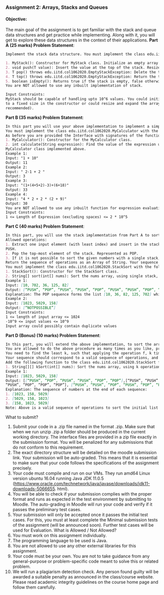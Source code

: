 ### Assignment 2: Arrays, Stacks and Queues

#### Objective:
The main goal of the assignment is to get familiar with the stack and queue data structures and
get practice while implementing. Along with it, you will get to explore these data structures in the
context of their applications.
**Part A (25 marks) Problem Statement**:
```markdown
Implement the stack data structure. You must implement the class edu.iitd.col1062020.MyStack<T> with the following methods. It must be a generic class (i.e. you can specify the data type while creating the object). You are being provided the Interface with signatures of the functions and you need to complete the code to implement the desired functionality.

1. MyStack(): Constructor for MyStack class. Initialize an empty array of type T.
2. void push(T value): Insert the value at the top of the stack. Resize if the internal array is full.
3. T pop() throws edu.iitd.col1062020.EmptyStackException: Delete the top element of the stack, and return it. If the stack is empty, you must throw the specified exception.
4. T top() throws edu.iitd.col1062020.EmptyStackException: Return the top element of the stack. If the stack is empty, you must throw the specified exception.
5. boolean isEmpty(): Returns true if the stack is empty, false otherwise.
You are NOT allowed to use any inbuilt implementation of stack.

Input Constraints:
MyStack should be capable of handling upto 10^6 values. You could initialize the internal array
to a fixed size in the constructor or could resize and expand the array when it is full (latter is
recommended).
```

**Part B (35 marks) Problem Statement**:
```markdown
In this part you will use your above implementation to implement a simple calculator. You will be given a String representing a valid arithmetic expression, and you will have to evaluate the expression and find the result. The expression String may contain open ( and closing parentheses ), the plus +, minus - or multiplication * sign, non-negative integers and empty spaces. You may assume that the given expression is always valid.
You must implement the class edu.iitd.col1062020.MyCalculator with the following methods.
As before you are provided the Interface with signatures of the functions and you need to complete the code.
1. MyCalculator(): Constructor for the MyCalculator class.
2. int calculate(String expression): Find the value of the expression using the
MyCalculator class implemented above.
Example 1:
Input: "1 + 10"
Output: 11
Example 2:
Input: " 2-1 + 2 "
Output: 3
Example 3:
Input: "(1+(4+5+2)-3)+(6+18)"
Output: 33
Example 4:
Input: "4 * 2 + 2 * (2 + 9)"
Output: 30
You are NOT allowed to use any inbuilt function for expression evaluation.
Input Constraints:
1 <= Length of Expression (excluding spaces) <= 2 * 10^5
```

**Part C (40 marks) Problem Statement**:
```markdown
In this part, you will use the stack implementation from Part A to sort a given array. You are given an array of integers and you have to sort it using a single stack A. You are allowed to only push elements from the given array of integers (treating it as a queue), and your sequence of pops should form a sorted sequence of the given array. You have to return the sequence of operations (described below) in order to sort the elements.
Allowed operations:
1. Extract one input element (with least index) and insert in the stack. Represented as
PUSH.
2. Pop the top-most element of the stack. Represented as POP.
3. If it is not possible to sort the given numbers with a single stack, then NOTPOSSIBLE.
Return the sequence of operations as an Array of String. Your sequence should correspond to a valid sequence of operations, and the pop sequence should form a sorted array of given numbers (in ascending order). Your number of PUSH and POP should be exactly equal to the length of the given array of numbers.
You must implement the class edu.iitd.col1062020.StackSort with the following methods. As before you are provided the Interface with signatures of the functions and you need to complete the code.
1. StackSort(): Constructor for the StackSort class.
2. String[] sort(int[] nums): Sort the nums array, using single stack, and return the sequence of operations.
Example 1:
Input: [10, 702, 36, 125, 82]
Output: [“PUSH”, “POP”, “PUSH”, “PUSH”, “POP”, “PUSH”, “PUSH”, “POP”, “POP”, “POP”]
Explanation: The POP sequence forms the list [10, 36, 82, 125, 702] which is sorted.
Example 2:
Input: [1023, 5029, 158]
Output: [“NOTPOSSIBLE”]
Input Constraints:
1 <= length of input array <= 1024
-10^9 <= input values <= 10^9
Input array could possibly contain duplicate values
```

**Part D (Bonus) (10 marks) Problem Statement**:
```markdown
In this part, you will extend the above implementation, to sort the array by repeatedly using the stack. Let us denote the operation applied in Part C by f, then on applying f to the input array of numbers, you get another array of numbers, on which you can reapply this f.
You are allowed to do the above procedure as many times as you like, provided it results in a sorted array at the end.
You need to find the least k, such that applying the operation f, k times leads to the sorted array. Return the sequence of operations as an Array of Array of String, with the outer Array of length k, the least number of operations in which you can sort the input array of given numbers.
Your sequence should correspond to a valid sequence of operations, and the sequence should form a sorted array of given numbers (in ascending order) at the end of the last operation.
Add the following function to the class edu.iitd.col1062020.StackSort for this purpose:
1. String[][] kSort(int[] nums): Sort the nums array, using k operations, and return the sequence of operations.
Example 1:
Input: [1023, 5029, 158]
Output: [[“PUSH”, “POP”, “PUSH”, “PUSH”, “POP”, “POP”],[“PUSH”, “PUSH”,
“PUSH”, “POP”, “POP”, “POP”], [“PUSH”, “PUSH”, “POP”, “PUSH”, “POP”, “POP”]]
Explanation: The sequence of numbers at the end of each sequence:
1. [1023, 158, 5029]
2. [5029, 158, 1023]
3. [158, 1023, 5029]
Note: Above is a valid sequence of operations to sort the initial list of numbers. However, it could be done with k < 3. Hence the given output will NOT be treated as a PASS, and you will have to do it with k < 3.
```

What to submit?
1. Submit your code in a .zip file named in the format <EntryNo>.zip. Make sure that when we run unzip <yourfile>.zip a folder <YourEntryNo> should be produced in the current working directory.
 The interface files are provided in a zip file exactly in the submission format. You will be penalized for any submissions that do not conform to this requirement. 
 2. The exact directory structure will be detailed on the moodle submission link. Your
submission will be auto-graded. This means that it is essential to make sure that your
code follows the specifications of the assignment precisely.
3. Your code must compile and run on our VMs. They run amd64 Linux version ubuntu
16.04 running Java JDK 11.0.5
(https://www.oracle.com/technetwork/java/javase/downloads/jdk11-downloads-5066655.
html).
4. You will be able to check if your submission complies with the proper format and runs as
expected in the test environment by submitting to Moodle. The auto-grading in Moodle
will run your code and verify if it passes the preliminary test cases.
5. Your submission will only be accepted once it passes the initial test cases. For this, you
must at least complete the Minimal submission tests of the assignment (will be
announced soon). Further test cases will be used for Evaluation.
What is Allowed / Not Allowed?
1. You must work on this assignment individually.
2. The programming language to be used is Java.
3. You are not allowed to use any other external libraries for this assignment.
4. Your code must be your own. You are not to take guidance from any general-purpose or
problem-specific code meant to solve this or related problem.
5. We will run a plagiarism detection check. Any person found guilty will be awarded a
suitable penalty as announced in the class/course website. Please read academic
integrity guidelines on the course home page and follow them carefully.
